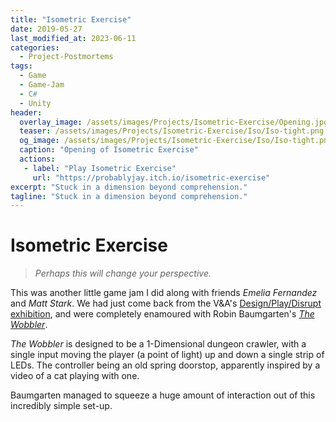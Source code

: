 ```yaml
---
title: "Isometric Exercise"
date: 2019-05-27
last_modified_at: 2023-06-11
categories:
  - Project-Postmortems
tags:
  - Game
  - Game-Jam
  - C#
  - Unity
header:
  overlay_image: /assets/images/Projects/Isometric-Exercise/Opening.jpg
  teaser: /assets/images/Projects/Isometric-Exercise/Iso/Iso-tight.png
  og_image: /assets/images/Projects/Isometric-Exercise/Iso/Iso-tight.png
  caption: "Opening of Isometric Exercise"
  actions: 
   - label: "Play Isometric Exercise"
     url: "https://probablyjay.itch.io/isometric-exercise"
excerpt: "Stuck in a dimension beyond comprehension."
tagline: "Stuck in a dimension beyond comprehension."
---
```

# Isometric Exercise
> *Perhaps this will change your perspective.*

This was another little game jam I did along with friends *Emelia Fernandez* and *Matt Stark*. 
We had just come back from the V&A's [Design/Play/Disrupt exhibition](https://www.vam.ac.uk/exhibitions/videogames),
and were completely enamoured with Robin Baumgarten's [*The Wobbler*](https://wobblylabs.com/projects/wobbler).

*The Wobbler* is designed to be a 1-Dimensional dungeon crawler, 
with a single input moving the player (a point of light) up and down a single strip of LEDs. 
The controller being an old spring doorstop, apparently inspired by a video of a cat playing with one.

Baumgarten managed to squeeze a huge amount of interaction out of this incredibly simple set-up.



